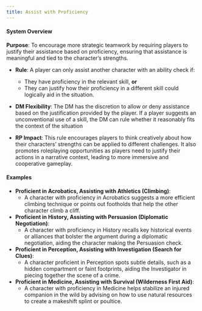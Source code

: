 ```yaml
---
title: Assist with Proficiency
---
```

#### **System Overview**

 **Purpose**: To encourage more strategic teamwork by requiring players to justify their assistance based on proficiency, ensuring that assistance is meaningful and tied to the character’s strengths.
    
- **Rule**: A player can only assist another character with an ability check if:
	- They have proficiency in the relevant skill, **or**
	- They can justify how their proficiency in a different skill could logically aid in the situation.
    
- **DM Flexibility**: The DM has the discretion to allow or deny assistance based on the justification provided by the player. If a player suggests an unconventional use of a skill, the DM can rule whether it reasonably fits the context of the situation
      
- **RP Impact**: This rule encourages players to think creatively about how their characters’ strengths can be applied to different challenges. It also promotes roleplaying opportunities as players need to justify their actions in a narrative context, leading to more immersive and cooperative gameplay.

#### **Examples**

- **Proficient in Acrobatics, Assisting with Athletics (Climbing)**:
    - A character with proficiency in Acrobatics suggests a more efficient climbing technique or points out footholds that help the other character climb a cliff.
- **Proficient in History, Assisting with Persuasion (Diplomatic Negotiation)**:
    - A character with proficiency in History recalls key historical events or alliances that bolster the argument during a diplomatic negotiation, aiding the character making the Persuasion check.
- **Proficient in Perception, Assisting with Investigation (Search for Clues)**:
    - A character proficient in Perception spots subtle details, such as a hidden compartment or faint footprints, aiding the Investigator in piecing together the scene of a crime.
- **Proficient in Medicine, Assisting with Survival (Wilderness First Aid)**:
    - A character with proficiency in Medicine helps stabilize an injured companion in the wild by advising on how to use natural resources to create a makeshift splint or poultice.